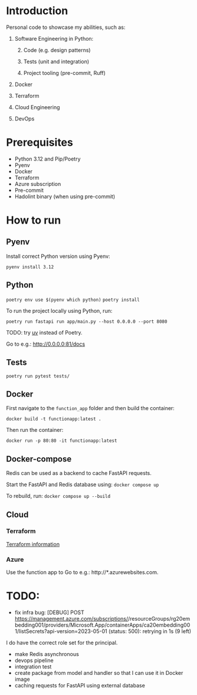 # Introduction
Personal code to showcase my abilities, such as:
1. Software Engineering in Python:

   2. Code (e.g. design patterns)
   
   3. Tests (unit and integration)
   
   4. Project tooling (pre-commit, Ruff)
   
2. Docker
3. Terraform
4. Cloud Engineering
5. DevOps 


# Prerequisites
- Python 3.12 and Pip/Poetry
- Pyenv
- Docker
- Terraform
- Azure subscription
- Pre-commit
- Hadolint binary (when using pre-commit)


# How to run
## Pyenv
Install correct Python version using Pyenv:

`pyenv install 3.12`

## Python

`poetry env use $(pyenv which python)`
`poetry install`

To run the project locally using Python, run:

`poetry run fastapi run app/main.py --host 0.0.0.0 --port 8080`

TODO: try [uv](https://github.com/astral-sh/uv) instead of Poetry.

Go to e.g.: http://0.0.0.0:81/docs

## Tests

`poetry run pytest tests/`

## Docker

First navigate to the `function_app` folder and then build the container:

`docker build -t functionapp:latest .`

Then run the container:

`docker run -p 80:80 -it functionapp:latest`


## Docker-compose
Redis can be used as a backend to cache FastAPI requests.

Start the FastAPI and Redis database using: `docker compose up`

To rebuild, run: `docker compose up --build`


## Cloud

### Terraform

[Terraform information](infra/README.md)


### Azure
Use the function app to 
Go to e.g.: http://*.azurewebsites.com.

# TODO:
- fix infra bug:  [DEBUG] POST https://management.azure.com/subscriptions/<subscription>/resourceGroups/rg20embedding001/providers/Microsoft.App/containerApps/ca20embedding001/listSecrets?api-version=2023-05-01 (status: 500): retrying in 1s (9 left)

I do have the correct role set for the principal.

- make Redis asynchronous
- devops pipeline
- integration test
- create package from model and handler so that I can use it in Docker image
- caching requests for FastAPI using external database

